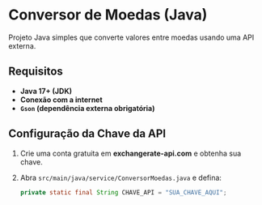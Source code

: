 # Conversor de Moedas (Java)

Projeto Java simples que converte valores entre moedas usando uma API externa.

## Requisitos

- **Java 17+ (JDK)**
- **Conexão com a internet**
- **`Gson` (dependência externa obrigatória)**

## Configuração da Chave da API

1. Crie uma conta gratuita em **exchangerate-api.com** e obtenha sua chave.
2. Abra `src/main/java/service/ConversorMoedas.java` e defina:

   ```java
   private static final String CHAVE_API = "SUA_CHAVE_AQUI";

   
